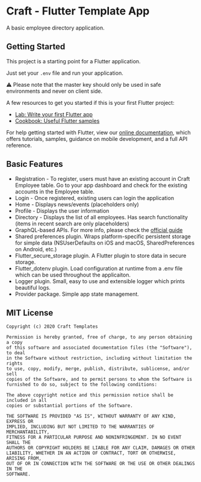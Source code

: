 # Craft - Flutter Template App

A basic employee directory application. 

## Getting Started

This project is a starting point for a Flutter application.

Just set your ```.env``` file and run your application.

⚠️ Please note that the master key should only be used in safe environments and never on client side.

A few resources to get you started if this is your first Flutter project:

- [Lab: Write your first Flutter app](https://flutter.dev/docs/get-started/codelab)
- [Cookbook: Useful Flutter samples](https://flutter.dev/docs/cookbook)

For help getting started with Flutter, view our
[online documentation](https://flutter.dev/docs), which offers tutorials,
samples, guidance on mobile development, and a full API reference.

## Basic Features

* Registration - To register, users must have an existing account in Craft Employee table.
Go to your app dashboard and check for the existing accounts in the Employee table. 
* Login - Once registered, existing users can login the application
* Home - Displays news/events (placeholders only)
* Profile - Displays the user information
* Directory - Displays the list of all employees. Has search functionality (items in recent search are only placeholders)
* GraphQL-based APIs. For more info, please check the [official guide](https://docs.parseplatform.org/graphql/guide/)
* Shared preferences plugin. Wraps platform-specific persistent storage for simple data (NSUserDefaults on iOS and macOS, SharedPreferences on Android, etc.)
* Flutter_secure_storage plugin. A Flutter plugin to store data in secure storage.
* Flutter_dotenv plugin. Load configuration at runtime from a .env file which can be used throughout the applicaiton.
* Logger plugin. Small, easy to use and extensible logger which prints beautiful logs.
* Provider package. Simple app state management.

## MIT License

```
Copyright (c) 2020 Craft Templates

Permission is hereby granted, free of charge, to any person obtaining a copy
of this software and associated documentation files (the "Software"), to deal
in the Software without restriction, including without limitation the rights
to use, copy, modify, merge, publish, distribute, sublicense, and/or sell
copies of the Software, and to permit persons to whom the Software is
furnished to do so, subject to the following conditions:

The above copyright notice and this permission notice shall be included in all
copies or substantial portions of the Software.

THE SOFTWARE IS PROVIDED "AS IS", WITHOUT WARRANTY OF ANY KIND, EXPRESS OR
IMPLIED, INCLUDING BUT NOT LIMITED TO THE WARRANTIES OF MERCHANTABILITY,
FITNESS FOR A PARTICULAR PURPOSE AND NONINFRINGEMENT. IN NO EVENT SHALL THE
AUTHORS OR COPYRIGHT HOLDERS BE LIABLE FOR ANY CLAIM, DAMAGES OR OTHER
LIABILITY, WHETHER IN AN ACTION OF CONTRACT, TORT OR OTHERWISE, ARISING FROM,
OUT OF OR IN CONNECTION WITH THE SOFTWARE OR THE USE OR OTHER DEALINGS IN THE
SOFTWARE.
```


